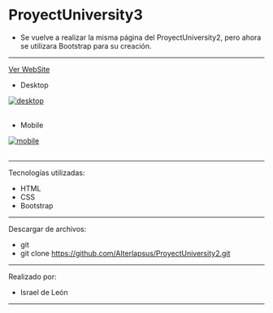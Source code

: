 # ProyectUniversity3

- Se vuelve a realizar la misma página del ProyectUniversity2, pero ahora se utilizara Bootstrap para su creación.

---

<a href="https://sitedogi.netlify.app/index.html">Ver WebSite</a>

- Desktop

<a href="https://postimg.cc/sQYp4T1b" target="_blank"><img src="https://i.postimg.cc/gJ5Nd5pc/desktop.png" alt="desktop"/></a><br/><br/>

- Mobile

<a href="https://postimages.org/" target="_blank"><img src="https://i.postimg.cc/d3yn0BQ2/mobile.png" alt="mobile"/></a><br/><br/>

---

Tecnologías utilizadas:

- HTML 
- CSS
- Bootstrap

---


Descargar de archivos: 

- git 
- git clone https://github.com/Alterlapsus/ProyectUniversity2.git

---

Realizado por: 

- Israel de León 

---
